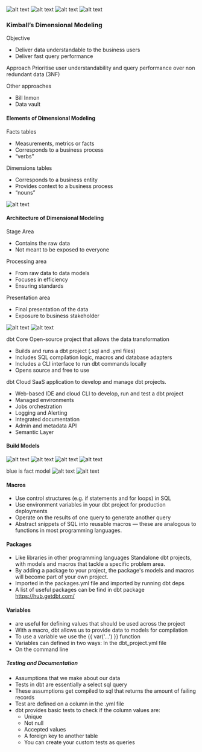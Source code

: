 ![alt text](image.png)
![alt text](image-1.png)
![alt text](image-2.png)
![alt text](image-3.png)

### Kimball’s Dimensional Modeling

Objective
- Deliver data understandable to the business users
- Deliver fast query performance

Approach
Prioritise user understandability and query performance over non redundant data (3NF)

Other approaches
- Bill Inmon 
- Data vault

#### Elements of Dimensional Modeling

Facts tables
- Measurements, metrics or facts
- Corresponds to a business process
- “verbs”

Dimensions tables
- Corresponds to a business entity
- Provides context to a business process
- “nouns”

![alt text](image-4.png)

#### Architecture of Dimensional Modeling
Stage Area
- Contains the raw data
- Not meant to be exposed to everyone

Processing area
- From raw data to data models 
- Focuses in efficiency 
- Ensuring standards

Presentation area
- Final presentation of the data 
- Exposure to business stakeholder

![alt text](image-5.png)
![alt text](image-6.png)

dbt Core
Open-source project that allows the data transformation 
- Builds and runs a dbt project (.sql and .yml files) 
- Includes SQL compilation logic, macros and database adapters 
- Includes a CLI interface to run dbt commands locally
- Opens source and free to use

dbt Cloud
SaaS application to develop and manage dbt projects.
- Web-based IDE and cloud CLI to develop, run and test a dbt project 
- Managed environments
- Jobs orchestration 
- Logging and Alerting 
- Integrated documentation 
- Admin and metadata API
- Semantic Layer

#### Build Models
![alt text](image-7.png)
![alt text](image-8.png)
![alt text](image-9.png)
![alt text](image-10.png)

blue is fact model
![alt text](image-11.png)
![alt text](image-12.png)

#### Macros
- Use control structures (e.g. if statements and for loops) in SQL 
- Use environment variables in your dbt project for production  deployments 
- Operate on the results of one query to generate another query 
- Abstract snippets of SQL into reusable macros — these are  analogous to functions in most programming languages.

#### Packages
- Like libraries in other programming languages
Standalone dbt projects, with models and macros that tackle a specific problem area.
- By adding a package to your project, the package's models and macros will become part of your own project.
- Imported in the packages.yml file and imported by running dbt deps
- A list of useful packages can be find in dbt package https://hub.getdbt.com/

#### Variables
- are useful for defining values that should be used across the project
- With a macro, dbt allows us to provide data to models for compilation
- To use a variable we use the {{ var('...') }} function
- Variables can defined in two ways:
In the dbt_project.yml file
- On the command line

##### Testing and Documentation
- Assumptions that we make about our data 
- Tests in dbt are essentially a select sql query
- These assumptions get compiled to sql that returns the amount of failing records
- Test are defined on a column in the .yml file
- dbt provides basic tests to check if the column values are:
    - Unique
    - Not null 
    - Accepted values
    - A foreign key to another table
    - You can create your custom tests as queries

